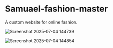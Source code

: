 # Samuael-fashion-master
A custom website for online fashion.

![Screenshot 2025-07-04 144739](https://github.com/user-attachments/assets/857cd0f1-67ea-4824-83c7-9936cf8a0176)

![Screenshot 2025-07-04 144854](https://github.com/user-attachments/assets/b04581a2-0c07-4dd5-9374-7c20dca863e6)
